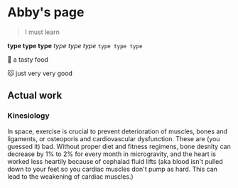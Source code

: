 # Abby's page
> I must learn

**type type type**
_type type type_
`type type type`

:apple: a tasty food

:cat: just very very good




## Actual work
### Kinesiology
In space, exercise is crucial to prevent deterioration of muscles, bones and ligaments, or osteoporis and cardiovascular dysfunction. These are (you guessed it) bad. Without proper diet and fitness regimens, bone desnity can decrease by 1% to 2% for every month in microgravity, and the heart is worked less heartily because of cephalad fluid lifts (aka blood isn't pulled down to your feet so you cardiac muscles don't pump as hard. This can lead to the weakening of cardiac muscles.)

